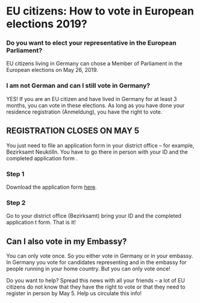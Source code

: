 # EU citizens: How to vote in European elections 2019?

### Do you want to elect your representative in the European Parliament?

EU citizens living in Germany can chose a Member of Parliament in the European elections on May 26, 2019. 

### I am not German and can I still vote in Germany? 

YES! If you are an EU citizen and have lived in Germany for at least 3 months, you can vote in these elections. 
As long as you have done your residence registration (Anmeldung), you have the right to vote.

## REGISTRATION CLOSES ON MAY 5

You just need to file an application form in your district office – for example, Bezirksamt Neukölln. 
You have to go there in person with your ID and the completed application form .

###  Step 1

Download the application form [here](https://www.bundeswahlleiter.de/dam/jcr/d975b44c-d57d-439a-b290-7ff6b956ccb4/euwo_anlage-2a_ausfuellbar.pdf). 

### Step 2
Go to your district office (Bezirksamt) bring your ID and the completed application t form. That is it!


## Can I also vote in my Embassy?

You can only vote once. So you either vote in Germany or in your embassy. In Germany you vote for candidates
representing and in the embassy for people running in your home country. But you can only vote once!

Do you want to help? Spread this news with all your friends – a lot of EU citizens do not know that they have 
the right to vote or that they need to register in person by May 5. Help us circulate this info!
